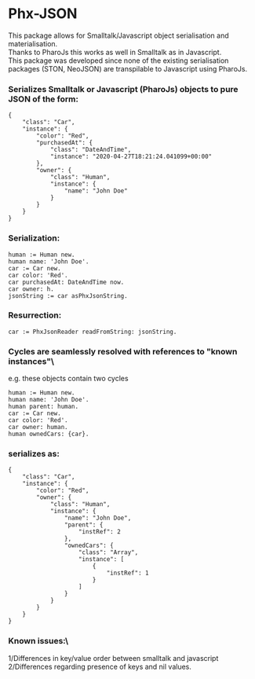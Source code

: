 # Phx-JSON
This package allows for Smalltalk/Javascript object serialisation and materialisation.\
Thanks to PharoJs this works as well in Smalltalk as in Javascript.\
This package was developed since none of the existing serialisation packages (STON, NeoJSON) are transpilable to Javascript using PharoJs.

### Serializes Smalltalk or Javascript (PharoJs) objects to pure JSON of the form:
```
{
	"class": "Car",
	"instance": {
		"color": "Red",
		"purchasedAt": {
			"class": "DateAndTime",
			"instance": "2020-04-27T18:21:24.041099+00:00"
		},
		"owner": {
			"class": "Human",
			"instance": {
				"name": "John Doe"
			}
		}
	}
}
```

### Serialization:
```
human := Human new.
human name: 'John Doe'.
car := Car new.
car color: 'Red'.
car purchasedAt: DateAndTime now.
car owner: h.
jsonString := car asPhxJsonString.
```

### Resurrection:
```
car := PhxJsonReader readFromString: jsonString.
```

### Cycles are seamlessly resolved with references to "known instances"\
e.g. these objects contain two cycles
```
human := Human new.
human name: 'John Doe'.
human parent: human.
car := Car new.
car color: 'Red'.
car owner: human.
human ownedCars: {car}.
```

### serializes as:
```
{
	"class": "Car",
	"instance": {
		"color": "Red",
		"owner": {
			"class": "Human",
			"instance": {
				"name": "John Doe",
				"parent": {
					"instRef": 2
				},
				"ownedCars": {
					"class": "Array",
					"instance": [
						{
							"instRef": 1
						}
					]
				}
			}
		}
	}
}
```


### Known issues:\
1/Differences in key/value order between smalltalk and javascript\
2/Differences regarding presence of keys and nil values.

